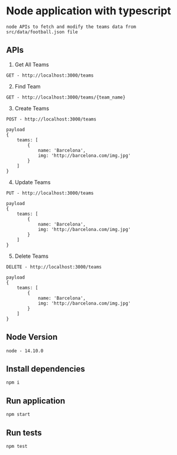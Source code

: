 # Node application with typescript
```
node APIs to fetch and modify the teams data from src/data/football.json file

```

## APIs

1. Get All Teams
```
GET - http://localhost:3000/teams
```
2. Find Team
```
GET - http://localhost:3000/teams/{team_name}
```
3. Create Teams
```
POST - http://localhost:3000/teams

payload
{
    teams: [
        {
            name: 'Barcelona',
            img: 'http://barcelona.com/img.jpg'
        }
    ]
}
```
4. Update Teams
```
PUT - http://localhost:3000/teams

payload
{
    teams: [
        {
            name: 'Barcelona',
            img: 'http://barcelona.com/img.jpg'
        }
    ]
}
```
5. Delete Teams
```
DELETE - http://localhost:3000/teams

payload
{
    teams: [
        {
            name: 'Barcelona',
            img: 'http://barcelona.com/img.jpg'
        }
    ]
}
```


## Node Version
```
node - 14.10.0
```

## Install dependencies
```
npm i
```

## Run application
```
npm start
```

## Run tests
```
npm test
```